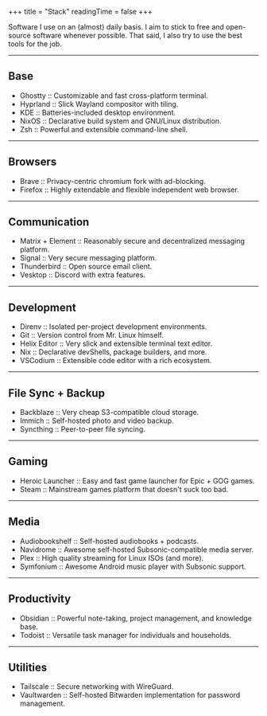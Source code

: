 +++
title = "Stack"
readingTime = false
+++

Software I use on an (almost) daily basis. I aim to stick to free and open-source software whenever possible. That said, I also try to use the best tools for the job.

______________________________________________________________________

## Base

- Ghostty :: Customizable and fast cross-platform terminal.
- Hyprland :: Slick Wayland compositor with tiling.
- KDE :: Batteries-included desktop environment.
- NixOS :: Declarative build system and GNU/Linux distribution.
- Zsh :: Powerful and extensible command-line shell.

______________________________________________________________________

## Browsers

- Brave :: Privacy-centric chromium fork with ad-blocking.
- Firefox :: Highly extendable and flexible independent web browser.

______________________________________________________________________

## Communication

- Matrix + Element :: Reasonably secure and decentralized messaging platform.
- Signal :: Very secure messaging platform.
- Thunderbird :: Open source email client.
- Vesktop :: Discord with extra features.

______________________________________________________________________

## Development

- Direnv :: Isolated per-project development environments.
- Git :: Version control from Mr. Linux himself.
- Helix Editor :: Very slick and extensible terminal text editor.
- Nix :: Declarative devShells, package builders, and more.
- VSCodium :: Extensible code editor with a rich ecosystem.

______________________________________________________________________

## File Sync + Backup

- Backblaze :: Very cheap S3-compatible cloud storage.
- Immich :: Self-hosted photo and video backup.
- Syncthing :: Peer-to-peer file syncing.

______________________________________________________________________

## Gaming

- Heroic Launcher :: Easy and fast game launcher for Epic + GOG games.
- Steam :: Mainstream games platform that doesn't suck too bad.

______________________________________________________________________

## Media

- Audiobookshelf :: Self-hosted audiobooks + podcasts.
- Navidrome :: Awesome self-hosted Subsonic-compatible media server.
- Plex :: High quality streaming for Linux ISOs (and more).
- Symfonium :: Awesome Android music player with Subsonic support.

______________________________________________________________________

## Productivity 

- Obsidian :: Powerful note-taking, project management, and knowledge base.
- Todoist :: Versatile task manager for individuals and households.

______________________________________________________________________

## Utilities

- Tailscale :: Secure networking with WireGuard.
- Vaultwarden :: Self-hosted Bitwarden implementation for password management.